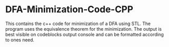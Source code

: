 # DFA-Minimization-Code-CPP
This contains the c++ code for minimization of a DFA using STL.
The program uses the equivalence theorem for the minimization.
The output is best visible on codeblocks output console and can be formatted according to ones need.
